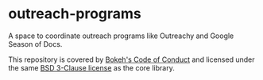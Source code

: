 # outreach-programs
A space to coordinate outreach programs like Outreachy and Google Season of Docs.


This repository is covered by [Bokeh's Code of Conduct](https://github.com/bokeh/bokeh/blob/branch-3.1/docs/CODE_OF_CONDUCT.md) and licensed under the same [BSD 3-Clause license](https://github.com/bokeh/bokeh/blob/branch-3.1/LICENSE.txt) as the core library.
